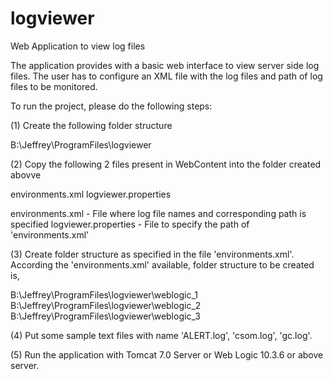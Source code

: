 logviewer
=========

Web Application to view log files

The application provides with a basic web interface to view server side log files.
The user has to configure an XML file with the log files and path of log files to be monitored.

To run the project, please do the following steps:

(1) Create the following folder structure

B:\Jeffrey\ProgramFiles\logviewer

(2) Copy the following 2 files present in WebContent into the folder created abovve

environments.xml
logviewer.properties

environments.xml - File where log file names and corresponding path is specified
logviewer.properties - File to specify the path of 'environments.xml'

(3) Create folder structure as specified in the file 'environments.xml'. According the 'environments.xml' available, folder structure
to be created is,

B:\Jeffrey\ProgramFiles\logviewer\weblogic_1
B:\Jeffrey\ProgramFiles\logviewer\weblogic_2
B:\Jeffrey\ProgramFiles\logviewer\weblogic_3

(4) Put some sample text files with name 'ALERT.log', 'csom.log', 'gc.log'.

(5) Run the application with Tomcat 7.0 Server or Web Logic 10.3.6 or above server.

